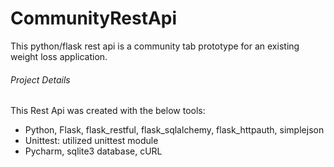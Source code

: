 # CommunityRestApi

This python/flask rest api is a community tab prototype for an existing weight loss application. 

###### Project Details
This Rest Api was created with the below tools:
  * Python, Flask, flask_restful, flask_sqlalchemy, flask_httpauth, simplejson
  * Unittest: utilized unittest module
  * Pycharm, sqlite3 database, cURL


